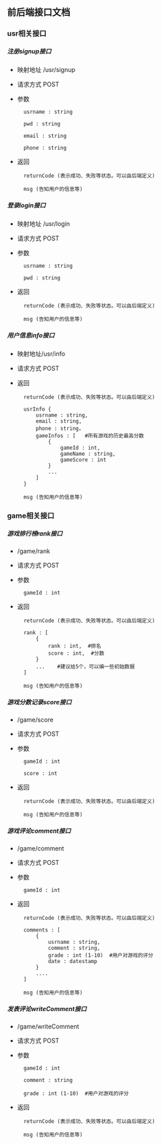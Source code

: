 ## 前后端接口文档
### usr相关接口
##### 注册signup接口
* 映射地址 /usr/signup
* 请求方式 POST
* 参数 

		usrname : string

		pwd : string

		email : string

		phone : string

* 返回

		returnCode (表示成功、失败等状态。可以由后端定义)

		msg (告知用户的信息等)

##### 登录login接口
* 映射地址 /usr/login
* 请求方式 POST
* 参数 

		usrname : string

		pwd : string

* 返回

		returnCode (表示成功、失败等状态。可以由后端定义)

		msg (告知用户的信息等)

##### 用户信息info接口
* 映射地址/usr/info
* 请求方式 POST
* 返回

		returnCode (表示成功、失败等状态。可以由后端定义)

		usrInfo { 
			usrname : string,
			email : string,
			phone : string，
			gameInfos : [   #所有游戏的历史最高分数
				{
					gameId : int,
					gameName : string,
					gameScore : int
				}
				...
			]
		}

		msg (告知用户的信息等)
    

### game相关接口
##### 游戏排行榜rank接口
* /game/rank
* 请求方式 POST
* 参数

		gameId : int

* 返回

		returnCode (表示成功、失败等状态。可以由后端定义)

		rank : [
			{
				rank : int,  #排名
				score : int,  #分数
			}
			...    #建议给5个，可以编一些初始数据
		]

		msg (告知用户的信息等)
		

##### 游戏分数记录score接口
* /game/score
* 请求方式 POST
* 参数

		gameId : int

		score : int

* 返回

		returnCode (表示成功、失败等状态。可以由后端定义)

		msg (告知用户的信息等)

##### 游戏评论comment接口
* /game/comment
* 请求方式 POST
* 参数

		gameId : int

* 返回

		returnCode (表示成功、失败等状态。可以由后端定义)

		comments : [
			{
				usrname : string,
				comment : string,
				grade : int (1-10)  #用户对游戏的评分
				date : datestamp
			}
			....
		]

		msg (告知用户的信息等)

##### 发表评论writeComment接口
* /game/writeComment
* 请求方式 POST
* 参数

		gameId : int

		comment : string

		grade : int (1-10)  #用户对游戏的评分

* 返回

		returnCode (表示成功、失败等状态。可以由后端定义)

		msg (告知用户的信息等)


		





